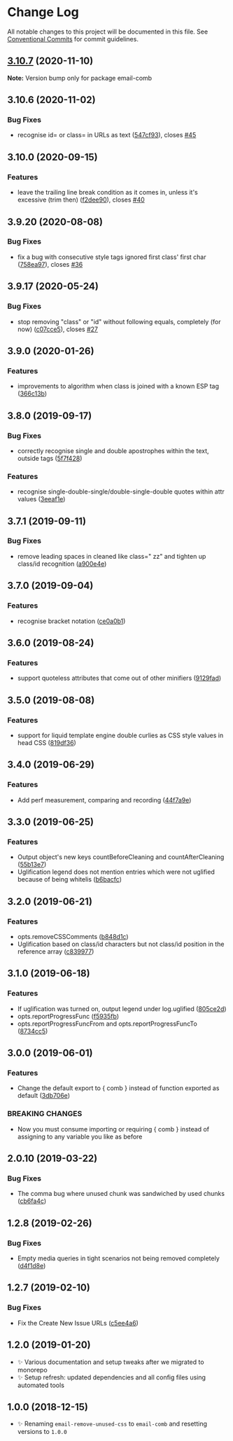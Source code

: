 # Change Log

All notable changes to this project will be documented in this file.
See [Conventional Commits](https://conventionalcommits.org) for commit guidelines.

## [3.10.7](https://gitlab.com/codsen/codsen/compare/email-comb@3.10.6...email-comb@3.10.7) (2020-11-10)

**Note:** Version bump only for package email-comb





## 3.10.6 (2020-11-02)

### Bug Fixes

- recognise id= or class= in URLs as text ([547cf93](https://gitlab.com/codsen/codsen/commit/547cf9345b7c9406f778d9988e0e3384aabb5d8b)), closes [#45](https://gitlab.com/codsen/codsen/issues/45)

## 3.10.0 (2020-09-15)

### Features

- leave the trailing line break condition as it comes in, unless it's excessive (trim then) ([f2dee90](https://gitlab.com/codsen/codsen/commit/f2dee90a155f0e40f5d813d9b3e863ad9d154449)), closes [#40](https://gitlab.com/codsen/codsen/issues/40)

## 3.9.20 (2020-08-08)

### Bug Fixes

- fix a bug with consecutive style tags ignored first class' first char ([758ea97](https://gitlab.com/codsen/codsen/commit/758ea970cd0911f7c04f6c209a515ee680b75c60)), closes [#36](https://gitlab.com/codsen/codsen/issues/36)

## 3.9.17 (2020-05-24)

### Bug Fixes

- stop removing "class" or "id" without following equals, completely (for now) ([c07cce5](https://gitlab.com/codsen/codsen/commit/c07cce56d8633ef72ea9451617d8b06d96efc5db)), closes [#27](https://gitlab.com/codsen/codsen/issues/27)

## 3.9.0 (2020-01-26)

### Features

- improvements to algorithm when class is joined with a known ESP tag ([366c13b](https://gitlab.com/codsen/codsen/commit/366c13ba291ca46cce96495ba1c1985f3e56e6fa))

## 3.8.0 (2019-09-17)

### Bug Fixes

- correctly recognise single and double apostrophes within the text, outside tags ([5f7f428](https://gitlab.com/codsen/codsen/commit/5f7f428))

### Features

- recognise single-double-single/double-single-double quotes within attr values ([3eeaf1e](https://gitlab.com/codsen/codsen/commit/3eeaf1e))

## 3.7.1 (2019-09-11)

### Bug Fixes

- remove leading spaces in cleaned like class=" zz" and tighten up class/id recognition ([a900e4e](https://gitlab.com/codsen/codsen/commit/a900e4e))

## 3.7.0 (2019-09-04)

### Features

- recognise bracket notation ([ce0a0b1](https://gitlab.com/codsen/codsen/commit/ce0a0b1))

## 3.6.0 (2019-08-24)

### Features

- support quoteless attributes that come out of other minifiers ([9129fad](https://gitlab.com/codsen/codsen/commit/9129fad))

## 3.5.0 (2019-08-08)

### Features

- support for liquid template engine double curlies as CSS style values in head CSS ([819df36](https://gitlab.com/codsen/codsen/commit/819df36))

## 3.4.0 (2019-06-29)

### Features

- Add perf measurement, comparing and recording ([44f7a9e](https://gitlab.com/codsen/codsen/commit/44f7a9e))

## 3.3.0 (2019-06-25)

### Features

- Output object's new keys countBeforeCleaning and countAfterCleaning ([55b13e7](https://gitlab.com/codsen/codsen/commit/55b13e7))
- Uglification legend does not mention entries which were not uglified because of being whitelis ([b6bacfc](https://gitlab.com/codsen/codsen/commit/b6bacfc))

## 3.2.0 (2019-06-21)

### Features

- opts.removeCSSComments ([b848d1c](https://gitlab.com/codsen/codsen/commit/b848d1c))
- Uglification based on class/id characters but not class/id position in the reference array ([c839977](https://gitlab.com/codsen/codsen/commit/c839977))

## 3.1.0 (2019-06-18)

### Features

- If uglification was turned on, output legend under log.uglified ([805ce2d](https://gitlab.com/codsen/codsen/commit/805ce2d))
- opts.reportProgressFunc ([f5935fb](https://gitlab.com/codsen/codsen/commit/f5935fb))
- opts.reportProgressFuncFrom and opts.reportProgressFuncTo ([8734cc5](https://gitlab.com/codsen/codsen/commit/8734cc5))

## 3.0.0 (2019-06-01)

### Features

- Change the default export to { comb } instead of function exported as default ([3db706e](https://gitlab.com/codsen/codsen/commit/3db706e))

### BREAKING CHANGES

- Now you must consume importing or requiring { comb } instead of assigning to any
  variable you like as before

## 2.0.10 (2019-03-22)

### Bug Fixes

- The comma bug where unused chunk was sandwiched by used chunks ([cb6fa4c](https://gitlab.com/codsen/codsen/commit/cb6fa4c))

## 1.2.8 (2019-02-26)

### Bug Fixes

- Empty media queries in tight scenarios not being removed completely ([d4f1d8e](https://gitlab.com/codsen/codsen/commit/d4f1d8e))

## 1.2.7 (2019-02-10)

### Bug Fixes

- Fix the Create New Issue URLs ([c5ee4a6](https://gitlab.com/codsen/codsen/commit/c5ee4a6))

## 1.2.0 (2019-01-20)

- ✨ Various documentation and setup tweaks after we migrated to monorepo
- ✨ Setup refresh: updated dependencies and all config files using automated tools

## 1.0.0 (2018-12-15)

- ✨ Renaming `email-remove-unused-css` to `email-comb` and resetting versions to `1.0.0`
